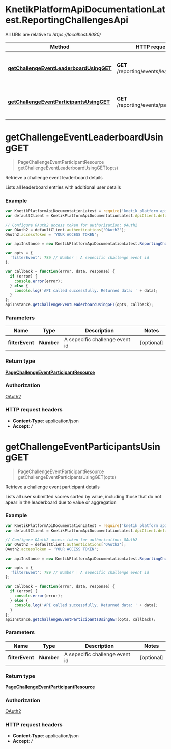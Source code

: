 # KnetikPlatformApiDocumentationLatest.ReportingChallengesApi

All URIs are relative to *https://localhost:8080/*

Method | HTTP request | Description
------------- | ------------- | -------------
[**getChallengeEventLeaderboardUsingGET**](ReportingChallengesApi.md#getChallengeEventLeaderboardUsingGET) | **GET** /reporting/events/leaderboard | Retrieve a challenge event leaderboard details
[**getChallengeEventParticipantsUsingGET**](ReportingChallengesApi.md#getChallengeEventParticipantsUsingGET) | **GET** /reporting/events/participants | Retrieve a challenge event participant details


<a name="getChallengeEventLeaderboardUsingGET"></a>
# **getChallengeEventLeaderboardUsingGET**
> PageChallengeEventParticipantResource getChallengeEventLeaderboardUsingGET(opts)

Retrieve a challenge event leaderboard details

Lists all leaderboard entries with additional user details

### Example
```javascript
var KnetikPlatformApiDocumentationLatest = require('knetik_platform_api_documentation_latest');
var defaultClient = KnetikPlatformApiDocumentationLatest.ApiClient.default;

// Configure OAuth2 access token for authorization: OAuth2
var OAuth2 = defaultClient.authentications['OAuth2'];
OAuth2.accessToken = 'YOUR ACCESS TOKEN';

var apiInstance = new KnetikPlatformApiDocumentationLatest.ReportingChallengesApi();

var opts = { 
  'filterEvent': 789 // Number | A sepecific challenge event id
};

var callback = function(error, data, response) {
  if (error) {
    console.error(error);
  } else {
    console.log('API called successfully. Returned data: ' + data);
  }
};
apiInstance.getChallengeEventLeaderboardUsingGET(opts, callback);
```

### Parameters

Name | Type | Description  | Notes
------------- | ------------- | ------------- | -------------
 **filterEvent** | **Number**| A sepecific challenge event id | [optional] 

### Return type

[**PageChallengeEventParticipantResource**](PageChallengeEventParticipantResource.md)

### Authorization

[OAuth2](../README.md#OAuth2)

### HTTP request headers

 - **Content-Type**: application/json
 - **Accept**: */*

<a name="getChallengeEventParticipantsUsingGET"></a>
# **getChallengeEventParticipantsUsingGET**
> PageChallengeEventParticipantResource getChallengeEventParticipantsUsingGET(opts)

Retrieve a challenge event participant details

Lists all user submitted scores sorted by value, including those that do not apear in the leaderboard due to value or aggregation

### Example
```javascript
var KnetikPlatformApiDocumentationLatest = require('knetik_platform_api_documentation_latest');
var defaultClient = KnetikPlatformApiDocumentationLatest.ApiClient.default;

// Configure OAuth2 access token for authorization: OAuth2
var OAuth2 = defaultClient.authentications['OAuth2'];
OAuth2.accessToken = 'YOUR ACCESS TOKEN';

var apiInstance = new KnetikPlatformApiDocumentationLatest.ReportingChallengesApi();

var opts = { 
  'filterEvent': 789 // Number | A sepecific challenge event id
};

var callback = function(error, data, response) {
  if (error) {
    console.error(error);
  } else {
    console.log('API called successfully. Returned data: ' + data);
  }
};
apiInstance.getChallengeEventParticipantsUsingGET(opts, callback);
```

### Parameters

Name | Type | Description  | Notes
------------- | ------------- | ------------- | -------------
 **filterEvent** | **Number**| A sepecific challenge event id | [optional] 

### Return type

[**PageChallengeEventParticipantResource**](PageChallengeEventParticipantResource.md)

### Authorization

[OAuth2](../README.md#OAuth2)

### HTTP request headers

 - **Content-Type**: application/json
 - **Accept**: */*

